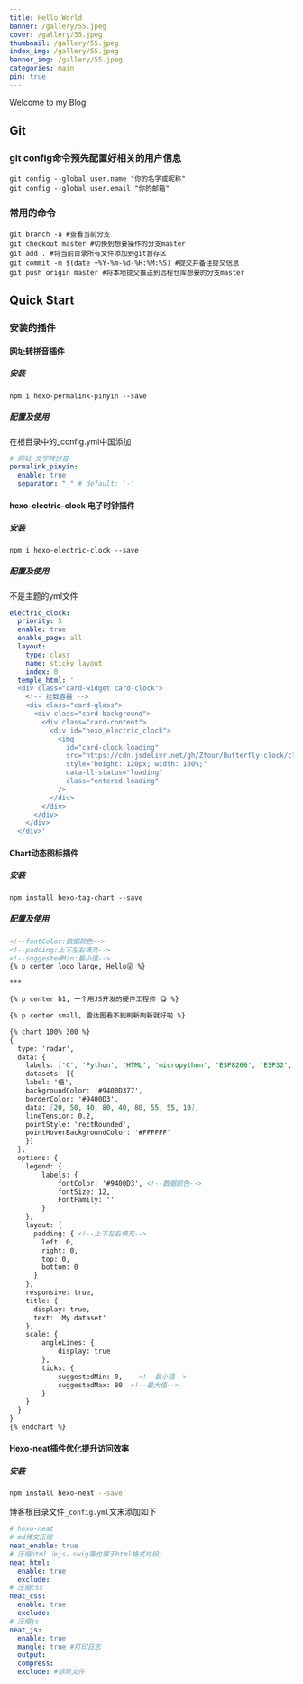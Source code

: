 ```yaml
---
title: Hello World
banner: /gallery/55.jpeg
cover: /gallery/55.jpeg
thumbnail: /gallery/55.jpeg
index_img: /gallery/55.jpeg
banner_img: /gallery/55.jpeg
categories: main
pin: true
---
```


Welcome to my Blog!

## Git 

### git config命令预先配置好相关的用户信息

```shell
git config --global user.name "你的名字或昵称"
git config --global user.email "你的邮箱"
```

### 常用的命令

```shell
git branch -a #查看当前分支
git checkout master #切换到想要操作的分支master
git add . #将当前目录所有文件添加到git暂存区
git commit -m $(date +%Y-%m-%d-%H:%M:%S) #提交并备注提交信息
git push origin master #将本地提交推送到远程仓库想要的分支master
```

## Quick Start

### 安装的插件

#### 网址转拼音插件

##### 安装

```shell
npm i hexo-permalink-pinyin --save
```

##### 配置及使用

在根目录中的_config.yml中国添加

```yml
# 网站 文字转拼音
permalink_pinyin:
  enable: true
  separator: "_" # default: '-'
```

#### hexo-electric-clock 电子时钟插件

##### 安装

```shell
npm i hexo-electric-clock --save
```

##### 配置及使用

不是主题的yml文件

```yml
electric_clock:
  priority: 5
  enable: true
  enable_page: all
  layout:
    type: class
    name: sticky_layout
    index: 0
  temple_html: '
  <div class="card-widget card-clock">
    <!-- 挂载容器 -->
    <div class="card-glass">
      <div class="card-background">
        <div class="card-content">
          <div id="hexo_electric_clock">
            <img
              id="card-clock-loading"
              src="https://cdn.jsdelivr.net/gh/Zfour/Butterfly-clock/clock/images/weather/loading.gif"
              style="height: 120px; width: 100%;"
              data-ll-status="loading"
              class="entered loading"
            />
          </div>
        </div>
      </div>
    </div>
  </div>'

```





#### Chart动态图标插件

##### 安装

```shell
npm install hexo-tag-chart --save
```


##### 配置及使用


```markdown
<!--fontColor:数据颜色-->
<!--padding:上下左右填充-->
<!--suggestedMin:最小值-->
{% p center logo large, Hello😜 %}

***

{% p center h1, 一个用JS开发的硬件工程师 😋 %}

{% p center small, 雷达图看不到刷新刷新就好啦 %}

{% chart 100% 300 %}
{
  type: 'radar',
  data: {
    labels: ['C', 'Python', 'HTML', 'micropython', 'ESP8266', 'ESP32', 'STM32', 'SCT15', '微信小程序'],
    datasets: [{
    label: '值',
    backgroundColor: '#9400D377',
    borderColor: '#9400D3',
    data: [20, 50, 40, 80, 40, 80, 55, 55, 10],
    lineTension: 0.2,
    pointStyle: 'rectRounded',
    pointHoverBackgroundColor: '#FFFFFF'
    }]
  },
  options: {
    legend: {
        labels: {
            fontColor: '#9400D3', <!--数据颜色-->
            fontSize: 12,
            FontFamily: ''
        }
    },
    layout: {
      padding: { <!--上下左右填充-->
        left: 0,
        right: 0,
        top: 0,
        bottom: 0
      }
    },
    responsive: true,
    title: {
      display: true,
      text: 'My dataset'
    },
    scale: {
        angleLines: {
            display: true
        },
        ticks: {
            suggestedMin: 0,    <!--最小值-->
            suggestedMax: 80  <!--最大值-->
        }
    }
  }
}
{% endchart %}


```

#### Hexo-neat插件优化提升访问效率

##### 安装
```bash
npm install hexo-neat --save
```


博客根目录文件`_config.yml`文末添加如下

```yaml
# hexo-neat
# md博文压缩
neat_enable: true
# 压缩html（ejs，swig等也属于html格式片段）
neat_html:
  enable: true
  exclude:
# 压缩css  
neat_css:
  enable: true
  exclude:
# 压缩js
neat_js:
  enable: true
  mangle: true #打印日志
  output:
  compress:
  exclude: #排除文件
```